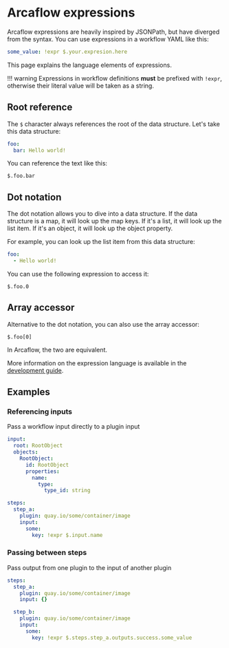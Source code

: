# Arcaflow expressions

Arcaflow expressions are heavily inspired by JSONPath, but have diverged from the syntax. You can use expressions in a workflow YAML like this:

```yaml
some_value: !expr $.your.expresion.here
```

This page explains the language elements of expressions.

!!! warning
    Expressions in workflow definitions **must** be prefixed with `!expr`, otherwise their literal value will be taken as a string.

## Root reference

The `$` character always references the root of the data structure. Let's take this data structure:

```yaml
foo:
  bar: Hello world!
```

You can reference the text like this:

```
$.foo.bar
```

## Dot notation

The dot notation allows you to dive into a data structure. If the data structure is a map, it will look up the map keys. If it's a list, it will look up the list item. If it's an object, it will look up the object property.

For example, you can look up the list item from this data structure:


```yaml
foo:
  - Hello world!
```

You can use the following expression to access it:

```
$.foo.0
```

## Array accessor

Alternative to the dot notation, you can also use the array accessor:

```
$.foo[0]
```

In Arcaflow, the two are equivalent.

More information on the expression language is available in the [development guide](/arcaflow/contributing/expressions).

## Examples

### Referencing inputs

Pass a workflow input directly to a plugin input

```yaml title="workflow.yaml"
input:
  root: RootObject
  objects:
    RootObject:
      id: RootObject
      properties:
        name:
          type:
            type_id: string

steps:
  step_a:
    plugin: quay.io/some/container/image
    input:
      some:
        key: !expr $.input.name
```

### Passing between steps

Pass output from one plugin to the input of another plugin

```yaml title="workflow.yaml"
steps:
  step_a:
    plugin: quay.io/some/container/image
    input: {}

  step_b:
    plugin: quay.io/some/container/image
    input:
      some:
        key: !expr $.steps.step_a.outputs.success.some_value
```